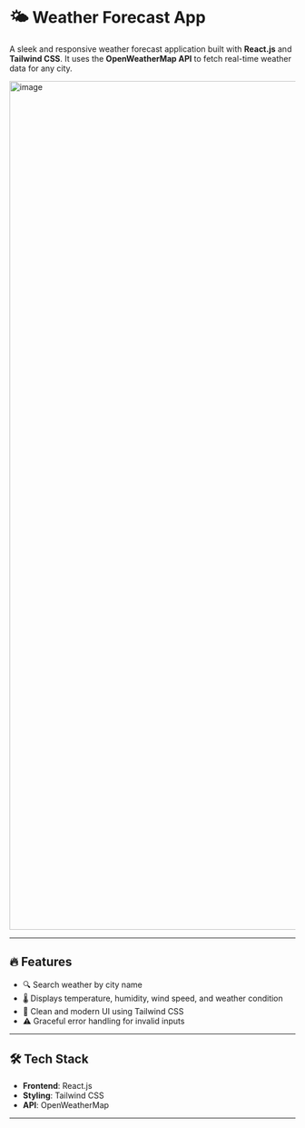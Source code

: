 # 🌤️ Weather Forecast App

A sleek and responsive weather forecast application built with **React.js** and **Tailwind CSS**. It uses the **OpenWeatherMap API** to fetch real-time weather data for any city.

<img width="1038" height="1494" alt="image" src="https://github.com/user-attachments/assets/776cd15d-49fd-4d53-8439-67264b911991" />


---

## 🔥 Features

- 🔍 Search weather by city name  
- 🌡️ Displays temperature, humidity, wind speed, and weather condition  
- 💅 Clean and modern UI using Tailwind CSS  
- ⚠️ Graceful error handling for invalid inputs

---

## 🛠️ Tech Stack

- **Frontend**: React.js  
- **Styling**: Tailwind CSS  
- **API**: OpenWeatherMap

---
